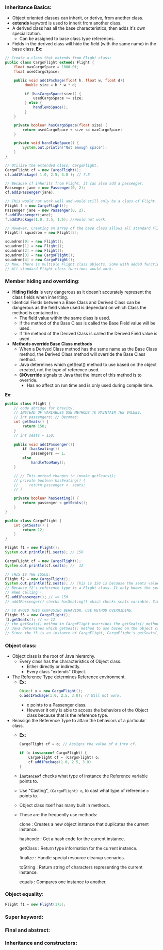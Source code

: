 ### Inheritance Basics:
* Object oriented classes can inherit, or derive, from another class.
* **extends** keyword is used to inherit from another class.
* A derived class has all the base characteristics, then adds it's own specialization.
  * Can be assigned to base class type references.
* Fields in the derived class will hide the field (with the same name) in the base class.
**Ex:**
```Java
// Create a class that extends from Flight class:
public class CargoFlight extends Flight {
    float maxCargoSpace = 1000.0f;
    float usedCargoSpace;

    public void add1Package(float h, float w, float d){
         double size = h * w * d;

         if (hasCargoSpace(size)) {
             usedCargoSpace += size;
         } else {
             handleNoSpace();
         }
    }

    private boolean hasCargoSpace(float size) {
        return usedCargoSpace + size <= maxCargoSpace;
    }

    private void handleNoSpace() {
        System.out.println("Not enough space");
    }
}

// Utilize the extended class, CargoFlight.
CargoFlight cf = new CargoFlight();
cf.add1Package( 1.0, 2.5, 3.0 ); // 7.5

// Because cf inherits from Flight, it can also add a passenger.
Passenger jane = new Passenger(0, 2);
cf.add1Passenger(jane);

// This would not work well and would still only be a class of Flight.
Flight f = new CargoFlight();
Passenger jane = new Passenger(0, 2);
f.add1Passenger(jane);
f.add1Package(1.0, 2.5, 1.5); //Would not work.

// However, Creating an array of the base class allows all standard Flight functions to work.
Flight[] squadron = new Flight[5];

squadron[0] = new Flight();
squadron[1] = new Flight();
squadron[2] = new Flight();
squadron[3] = new CargoFlight();
squadron[4] = new CargoFlight();
// Now, there is multiple Flight class objects. Some with added functionality of CargoFlight.
// All standard Flight class functions would work.
```

### Member hiding and overriding:
* **Hiding fields** is very dangerous as it doesn't accurately represent the class fields when inheriting.
* Identical Fields between a Base Class and Derived Class can be dangerous as the field value used is dependant on which Class the method is contained in.
  * The field value within the same class is used. 
  * If the method of the Base Class is called the Base Field value will be used.
  * If the method of the Derived Class is called the Derived Field value is used.
* **Methods override Base Class methods**
  * When a Derived Class method has the same name as the Base Class method, the Derived Class method will override the Base Class method.
  * Java determines which getSeat() method to use based on the object created, not the type of reference used.
  * **@Override** signals to Java that the intent of this method is to override.
    * Has no affect on run time and is only used during compile time.

**Ex:**
```Java
public class Flight {
    // code abridge for brevity.
    // INSTEAD OF VARIABLES USE METHODS TO MAINTAIN THE VALUES.
    // int passengers; // Becomes:
    int getSeats() {
        return 150;
    }
    // int seats = 150;
    
    public void add1Passenger(){
        if (hasSeating()) 
            passengers += 1;
        else
            handleTooMany();
    }

    // // This method changes to invoke getSeats();
    // private boolean hasSeating() {
    //     return passenger <  seats;
    // }

    private boolean hasSeating() {
        return passenger < getSeats();
    }
}

public class CargoFlight {
    int getSeats() {
        return 12;
    }
}

Flight f1 = new Flight();
System.out.println(f1.seats); // 150

CargoFLight cf = new CargoFlight();
System.out.println(cf.seats); //  12

// THIS IS THE ISSUE: 
Flight f2 = new CargoFlight();
System.out.println(f2.seats); // This is 150 is because the seats value of 12 is only visible when worked with as a CargoFlight.
// Because f2's reference type is a Flight class. It only knows the seats of a Flight class.
// When calling ⬇,
f2.add1Passenger(); // => 150.
// add1Passenger() checks hasSeating() which checks seats variable. Since hasSeating is within the Flight class, the value of seats is 150.

// TO AVOID THIS CONFUSING BEHAVIOR, USE METHOD OVERRIDING.
Flight f3 = new CargoFlight();
f3.getSeats(); // => 12 
// the getSeats() method in CargoFlight overrides the getSeats() method in Flight.
// Java determines which getSeat() method to use based on the object created, not the type of referenced used.
// Since the f3 is an instance of CargoFlight, CargoFlight's getSeats() method is used.  
```

### Object class:
* Object class is the root of Java hierarchy.
  * Every class has the characteristics of Object class.
    * Either directly or indirectly.
    * Every class "extends" Object.
* The Reference Type determines Reference environment.
  * **Ex:**
    ```Java
    Object o = new CargoFlight();
    o.add1Package(1.0, 2.5, 3.0); // Will not work. 
    ```
    * o points to a Passenger class.
    * However it only is able to access the behaviors of the Object class because that is the reference type.
* Reassign the Reference Type to attain the behaviors of a particular class.
  * **Ex:**
    ```Java
    CargoFlight cf = o; // Assigns the value of o into cf.

    if (o instanceof CargoFlight) {
        CargoFlight cf = (CargoFlight) o;
        cf.add1Package(1.0, 2.5, 3.0)
    }
    ```
  * **`instanceof`** checks what type of instance the Reference variable points to.
  * Use "Casting", `(CargoFlight) o`, to cast what type of reference `o` points to.
  * Object class itself has many built in methods.
  * These are the frequently use methods:

    clone
    : Creates a new object instance that duplicates the current instance. 

    hashcode
    : Get a hash code for the current instance.

    getClass
    : Return type information for the current instance.

    finalize
    : Handle special resource cleanup scenarios.

    toString
    : Return string of characters representing the current instance.

    equals
    : Compares one instance to another.


### Object equality:
```Java
Flight f1 = new Flight(175);
```


### Super keyword:

### Final and abstract:

### Inheritance and constructors: